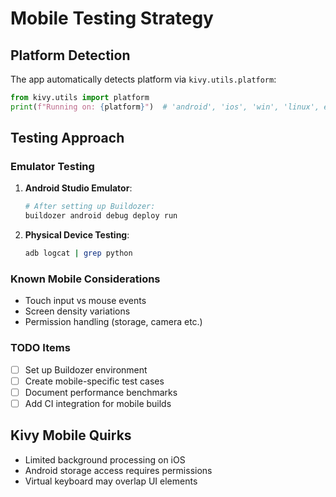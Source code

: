 


# Mobile Testing Strategy

## Platform Detection
The app automatically detects platform via `kivy.utils.platform`:
```python
from kivy.utils import platform
print(f"Running on: {platform}")  # 'android', 'ios', 'win', 'linux', etc.
```

## Testing Approach

### Emulator Testing
1. **Android Studio Emulator**:
   ```bash
   # After setting up Buildozer:
   buildozer android debug deploy run
   ```

2. **Physical Device Testing**:
   ```bash
   adb logcat | grep python
   ```

### Known Mobile Considerations
- Touch input vs mouse events
- Screen density variations
- Permission handling (storage, camera etc.)

### TODO Items
- [ ] Set up Buildozer environment
- [ ] Create mobile-specific test cases
- [ ] Document performance benchmarks
- [ ] Add CI integration for mobile builds

## Kivy Mobile Quirks
- Limited background processing on iOS
- Android storage access requires permissions
- Virtual keyboard may overlap UI elements


